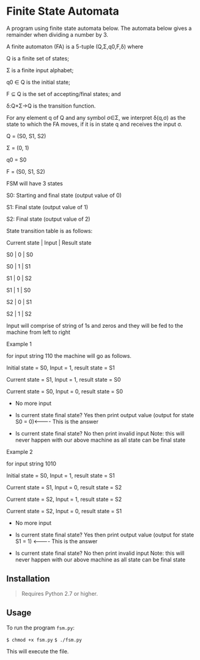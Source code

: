 # Finite State Automata

A program using finite state automata below. The automata below gives a remainder when dividing a number by 3.

A finite automaton (FA) is a 5-tuple (Q,Σ,q0,F,δ) where

Q is a finite set of states;

Σ is a finite input alphabet;

q0 ∈ Q is the initial state;

F ⊆ Q is the set of accepting/final states; and

δ:Q×Σ→Q is the transition function.

For any element q of Q and any symbol σ∈Σ, we interpret δ(q,σ) as the state to which the FA moves, if it is in state q and receives the input σ.

Q = (S0, S1, S2)

Σ = (0, 1)

q0 = S0

F = (S0, S1, S2)

FSM will have 3 states

S0: Starting and final state (output value of 0)

S1: Final state (output value of 1)

S2: Final state (output value of 2)

State transition table is as follows:

Current state | Input | Result state

S0            | 0     | S0

S0            | 1     | S1

S1            | 0     | S2

S1            | 1     | S0

S2            | 0     | S1

S2            | 1     | S2

Input will comprise of string of 1s and zeros and they will be fed to the machine from left to right

Example 1

for input string 110 the machine will go as follows.

Initial state = S0, Input = 1, result state = S1

Current state = S1, Input = 1, result state = S0

Current state = S0, Input = 0, result state = S0

- No more input

- Is current state final state? Yes then print output value (output for state S0 = 0)<---- This is the answer

- Is current state final state? No then print invalid input Note: this will never happen with our above machine as all state can be final state

Example 2

for input string 1010

Initial state = S0, Input = 1, result state = S1

Current state = S1, Input = 0, result state = S2

Current state = S2, Input = 1, result state = S2

Current state = S2, Input = 0, result state = S1

- No more input

- Is current state final state? Yes then print output value (output for state S1 = 1) <---- This is the answer

- Is current state final state? No then print invalid input Note: this will never happen with our above machine as all state can be final state

## Installation

>Requires Python 2.7 or higher.

## Usage

To run the program `fsm.py`:

`$ chmod +x fsm.py`
`$ ./fsm.py`

This will execute the file.
